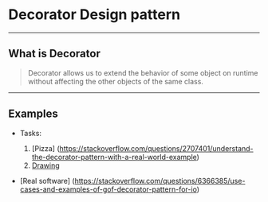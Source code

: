 # Decorator Design pattern

----
## What is Decorator


> Decorator allows us to extend the behavior of some object on runtime without affecting the other objects of the same class.

----
## Examples 

* Tasks:

   1. [Pizza] (https://stackoverflow.com/questions/2707401/understand-the-decorator-pattern-with-a-real-world-example)
   2. [Drawing](https://dzone.com/articles/decorator-design-pattern-in-java)

* [Real software] (https://stackoverflow.com/questions/6366385/use-cases-and-examples-of-gof-decorator-pattern-for-io)